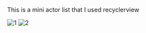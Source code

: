 This is a mini actor list that I used recyclerview

![1](https://user-images.githubusercontent.com/70901471/214339564-bd061665-43f2-4ba5-a69b-b82cbbc261bb.png)
![2](https://user-images.githubusercontent.com/70901471/214339577-5ca9ac27-87f5-4135-9aa9-adefe1abacc1.png)
